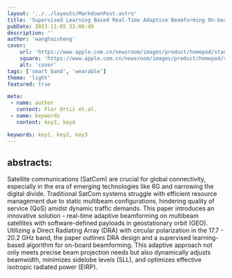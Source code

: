 ```yaml
---
layout: '../../layouts/MarkdownPost.astro'
title: 'Supervised Learning Based Real-Time Adaptive Beamforming On-board Multibeam Satellites'
pubDate: 2023-11-05 23:08:49
description: ''
author: 'wanghaisheng'
cover:
    url: 'https://www.apple.com.cn/newsroom/images/product/homepod/standard/Apple-HomePod-hero-230118_big.jpg.large_2x.jpg'
    square: 'https://www.apple.com.cn/newsroom/images/product/homepod/standard/Apple-HomePod-hero-230118_big.jpg.large_2x.jpg'
    alt: 'cover'
tags: ['smart band', 'wearable'] 
theme: 'light'
featured: true

meta:
 - name: author
   content: Flor Ortiz et.al.
 - name: keywords
   content: key3, key4

keywords: key1, key2, key3
---
```


## abstracts:
Satellite communications (SatCom) are crucial for global connectivity, especially in the era of emerging technologies like 6G and narrowing the digital divide. Traditional SatCom systems struggle with efficient resource management due to static multibeam configurations, hindering quality of service (QoS) amidst dynamic traffic demands. This paper introduces an innovative solution - real-time adaptive beamforming on multibeam satellites with software-defined payloads in geostationary orbit (GEO). Utilizing a Direct Radiating Array (DRA) with circular polarization in the 17.7 - 20.2 GHz band, the paper outlines DRA design and a supervised learning-based algorithm for on-board beamforming. This adaptive approach not only meets precise beam projection needs but also dynamically adjusts beamwidth, minimizes sidelobe levels (SLL), and optimizes effective isotropic radiated power (EIRP).
